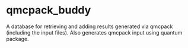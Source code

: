 # qmcpack_buddy
A database for retrieving and adding results generated via qmcpack (including the input files). Also generates qmcpack input using quantum package.
